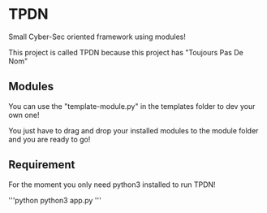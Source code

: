 # TPDN
Small Cyber-Sec oriented framework using modules!

This project is called TPDN because this project has "Toujours Pas De Nom"

## Modules
You can use the "template-module.py" in the templates folder to dev your own one!

You just have to drag and drop your installed modules to the module folder and you are ready to go!

## Requirement
For the moment you only need python3 installed to run TPDN!

'''python
python3 app.py
'''
